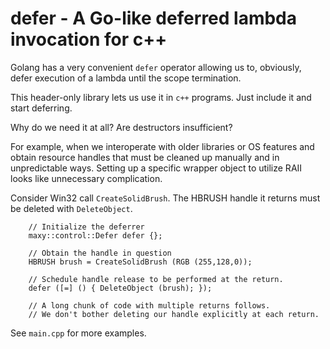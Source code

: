 # defer - A Go-like deferred lambda invocation for c++

Golang has a very convenient `defer` operator allowing us to, obviously, defer execution of a lambda
until the scope termination.

This header-only library lets us use it in `c++` programs. Just include it and start deferring.

Why do we need it at all? Are destructors insufficient?

For example, when we interoperate with older libraries or OS features and obtain resource handles
that must be cleaned up manually and in unpredictable ways. Setting up a specific wrapper object 
to utilize RAII looks like unnecessary complication.

Consider Win32 call `CreateSolidBrush`. The HBRUSH handle it returns must be deleted with `DeleteObject`.


```
	// Initialize the deferrer
	maxy::control::Defer defer {};

	// Obtain the handle in question
	HBRUSH brush = CreateSolidBrush (RGB (255,128,0));

	// Schedule handle release to be performed at the return.
	defer ([=] () { DeleteObject (brush); });

	// A long chunk of code with multiple returns follows.
	// We don't bother deleting our handle explicitly at each return.

```

See `main.cpp` for more examples.

